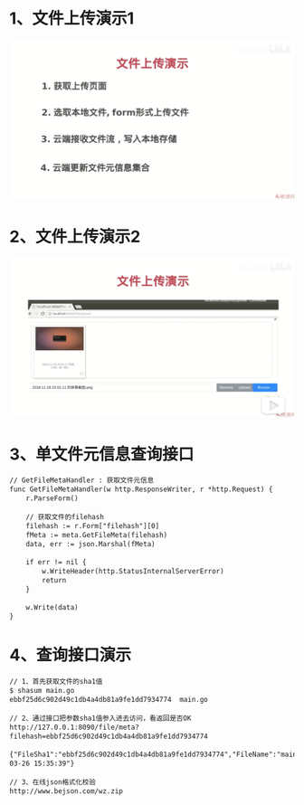 # 1、文件上传演示1

![文件上传演示1](../images/filestore-2-4-1.png)

# 2、文件上传演示2

![文件上传演示2](../images/filestore-2-4-2.png)

# 3、单文件元信息查询接口

```golang
// GetFileMetaHandler : 获取文件元信息
func GetFileMetaHandler(w http.ResponseWriter, r *http.Request) {
	r.ParseForm()

	// 获取文件的filehash
	filehash := r.Form["filehash"][0]
	fMeta := meta.GetFileMeta(filehash)
	data, err := json.Marshal(fMeta)

	if err != nil {
		w.WriteHeader(http.StatusInternalServerError)
		return
	}

	w.Write(data)
}
```

# 4、查询接口演示

```golang
// 1、首先获取文件的sha1值
$ shasum main.go
ebbf25d6c902d49c1db4a4db81a9fe1dd7934774  main.go

// 2、通过接口把参数sha1值参入进去访问，看返回是否OK
http://127.0.0.1:8090/file/meta?filehash=ebbf25d6c902d49c1db4a4db81a9fe1dd7934774

{"FileSha1":"ebbf25d6c902d49c1db4a4db81a9fe1dd7934774","FileName":"main.go","FileSize":286,"Location":"/tmp/main.go","UploadAt":"2020-03-26 15:35:39"}

// 3、在线json格式化校验
http://www.bejson.com/wz.zip
```

